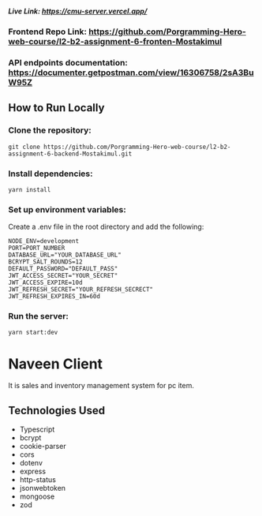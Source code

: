 ##### Live Link: https://cmu-server.vercel.app/

### Frontend Repo Link: https://github.com/Porgramming-Hero-web-course/l2-b2-assignment-6-fronten-Mostakimul

### API endpoints documentation: https://documenter.getpostman.com/view/16306758/2sA3BuW95Z

## How to Run Locally

### Clone the repository:

```
git clone https://github.com/Porgramming-Hero-web-course/l2-b2-assignment-6-backend-Mostakimul.git
```

### Install dependencies:

```
yarn install
```

### Set up environment variables:

Create a .env file in the root directory and add the following:

```
NODE_ENV=development
PORT=PORT_NUMBER
DATABASE_URL="YOUR_DATABASE_URL"
BCRYPT_SALT_ROUNDS=12
DEFAULT_PASSWORD="DEFAULT_PASS"
JWT_ACCESS_SECRET="YOUR_SECRET"
JWT_ACCESS_EXPIRE=10d
JWT_REFRESH_SECRET="YOUR_REFRESH_SECRECT"
JWT_REFRESH_EXPIRES_IN=60d

```

### Run the server:

```
yarn start:dev
```

# Naveen Client

It is sales and inventory management system for pc item.

## Technologies Used

- Typescript
- bcrypt
- cookie-parser
- cors
- dotenv
- express
- http-status
- jsonwebtoken
- mongoose
- zod
